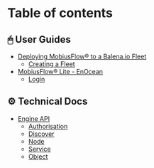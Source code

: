 # Table of contents

## 🖱 User Guides

* [Deploying MobiusFlow® to a Balena.io Fleet](README.md)
  * [Creating a Fleet](user-guides/deploying-mobiusflow-r-to-a-balena.io-fleet/creating-a-fleet.md)
* [MobiusFlow® Lite - EnOcean](<README (2).md>)
  * [Login](user-guides/mobiusflow-r-lite-enocean/login.md)

## ⚙ Technical Docs

* [Engine API](<README (1).md>)
  * [Authorisation](technical-docs/engine-api/authorisation.md)
  * [Discover](technical-docs/engine-api/discover.md)
  * [Node](technical-docs/engine-api/node.md)
  * [Service](technical-docs/engine-api/service.md)
  * [Object](technical-docs/engine-api/object.md)
